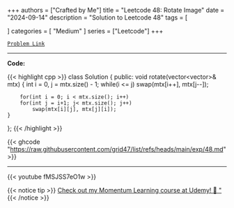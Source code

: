 
+++
authors = ["Crafted by Me"]
title = "Leetcode 48: Rotate Image"
date = "2024-09-14"
description = "Solution to Leetcode 48"
tags = [
    
]
categories = [
    "Medium"
]
series = ["Leetcode"]
+++



[`Problem Link`](https://leetcode.com/problems/rotate-image/description/)

---

**Code:**

{{< highlight cpp >}}
class Solution {
public:
    void rotate(vector<vector<int>>& mtx) {
        int i = 0, j = mtx.size() - 1;
        while(i <= j)
            swap(mtx[i++], mtx[j--]);
        
        for(int i = 0; i < mtx.size(); i++)
        for(int j = i+1; j< mtx.size(); j++)
            swap(mtx[i][j], mtx[j][i]);
    }
};
{{< /highlight >}}

{{< ghcode "https://raw.githubusercontent.com/grid47/list/refs/heads/main/exp/48.md" >}}

---

{{< youtube fMSJSS7eO1w >}}

{{< notice tip >}}
[Check out my Momentum Learning course at Udemy! 🚀 "](https://www.udemy.com/course/blind-75-the-data-structures-and-algorithms-essentials/)
{{< /notice >}}

